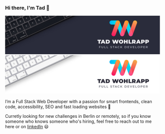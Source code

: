 ### Hi there, I'm Tad 👋

![Dark Profile Banner](./banner_dark.jpg#gh-dark-mode-only)
![Light Profile Banner](./banner_light.jpg#gh-light-mode-only)

I’m a Full Stack Web Developer with a passion for smart frontends, clean code, accessibility, SEO and fast loading websites 🚀

Curretly looking for new challenges in Berlin or remotely, so if you know someone who knows someone who's hiring, feel free to reach out to me here or on [linkedIn](https://www.linkedin.com/in/tadwohlrapp/) 😃 
